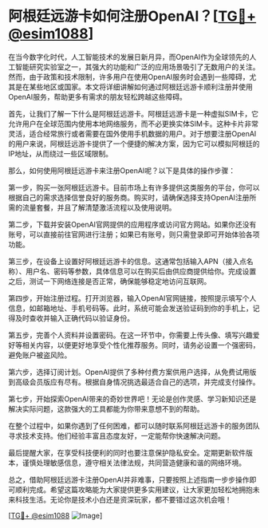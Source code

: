 # 阿根廷远游卡如何注册OpenAI？[[TG💪+ @esim1088](https://t.me/s/esim1088)]

在当今数字化时代，人工智能技术的发展日新月异，而OpenAI作为全球领先的人工智能研究实验室之一，其强大的功能和广泛的应用场景吸引了无数用户的关注。然而，由于政策和技术限制，许多用户在使用OpenAI服务时会遇到一些障碍，尤其是在某些地区或国家。本文将详细讲解如何通过阿根廷远游卡顺利注册并使用OpenAI服务，帮助更多有需求的朋友轻松跨越这些障碍。

首先，让我们了解一下什么是阿根廷远游卡。阿根廷远游卡是一种虚拟SIM卡，它允许用户在全球范围内使用本地网络服务，而不必更换实体SIM卡。这种卡片非常灵活，适合经常旅行或者需要在国外使用手机数据的用户。对于想要注册OpenAI的用户来说，阿根廷远游卡提供了一个便捷的解决方案，因为它可以模拟阿根廷的IP地址，从而绕过一些区域限制。

那么，如何使用阿根廷远游卡来注册OpenAI呢？以下是具体的操作步骤：

第一步，购买一张阿根廷远游卡。目前市场上有许多提供这类服务的平台，你可以根据自己的需求选择信誉良好的服务商。购买时，请确保选择支持OpenAI注册所需的流量套餐，并且了解清楚激活流程以及使用说明。

第二步，下载并安装OpenAI官网提供的应用程序或访问官方网站。如果你还没有账号，可以直接前往官网进行注册；如果已有账号，则只需登录即可开始体验各项功能。

第三步，在设备上设置好阿根廷远游卡的信息。这通常包括输入APN（接入点名称）、用户名、密码等参数，具体信息可以在购买后由供应商提供给你。完成设置之后，测试一下网络连接是否正常，确保能够稳定地访问互联网。

第四步，开始注册过程。打开浏览器，输入OpenAI官网链接，按照提示填写个人信息，如邮箱地址、手机号码等。此时，系统可能会发送验证码到你的手机上，记得及时查收并输入正确代码以验证身份。

第五步，完善个人资料并设置密码。在这一环节中，你需要上传头像、填写兴趣爱好等相关内容，以便更好地享受个性化推荐服务。同时，请务必设置一个强密码，避免账户被盗风险。

第六步，选择订阅计划。OpenAI提供了多种付费方案供用户选择，从免费试用版到高级会员版应有尽有。根据自身情况挑选最适合自己的选项，并完成支付操作。

第七步，开始探索OpenAI带来的奇妙世界吧！无论是创作灵感、学习新知识还是解决实际问题，这款强大的工具都能为你带来意想不到的帮助。

在整个过程中，如果你遇到了任何困难，都可以随时联系阿根廷远游卡的服务团队寻求技术支持。他们经验丰富且态度友好，一定能帮你快速解决问题。

最后提醒大家，在享受科技便利的同时也要注意保护隐私安全。定期更新软件版本，谨慎处理敏感信息，遵守相关法律法规，共同营造健康和谐的网络环境。

总之，借助阿根廷远游卡注册OpenAI并非难事，只要按照上述指南一步步操作即可顺利完成。希望这篇攻略能为大家提供更多实用建议，让大家更加轻松地拥抱未来科技生活。无论你是技术小白还是资深玩家，都不要错过这次机会哦！

[[TG💪+ @esim1088](https://t.me/s/esim1088) ![Image](https://i.postimg.cc/4NQfJmqS/Snipaste-2025-05-13-00-14-12.png)]